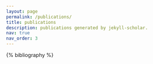 ```yaml
---
layout: page
permalink: /publications/
title: publications
description: publications generated by jekyll-scholar.
nav: true
nav_order: 3
---
```


<!-- _pages/publications.md -->
<div class="publications">

{% bibliography %}

</div>
